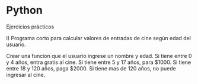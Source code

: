 # Python
Ejercicios prácticos

I) Programa corto para calcular valores de entradas de cine según edad del usuario.

Crear una funcion que el usuario ingrese un nombre y edad.
Si tiene entre 0 y 4 años, entra gratis al cine.
Si tiene entre 5 y 17 años, para $1000.
Si tiene entre 18 y 120 años, paga $2000.
Si tiene mas de 120 años, no puede ingresar al cine.

